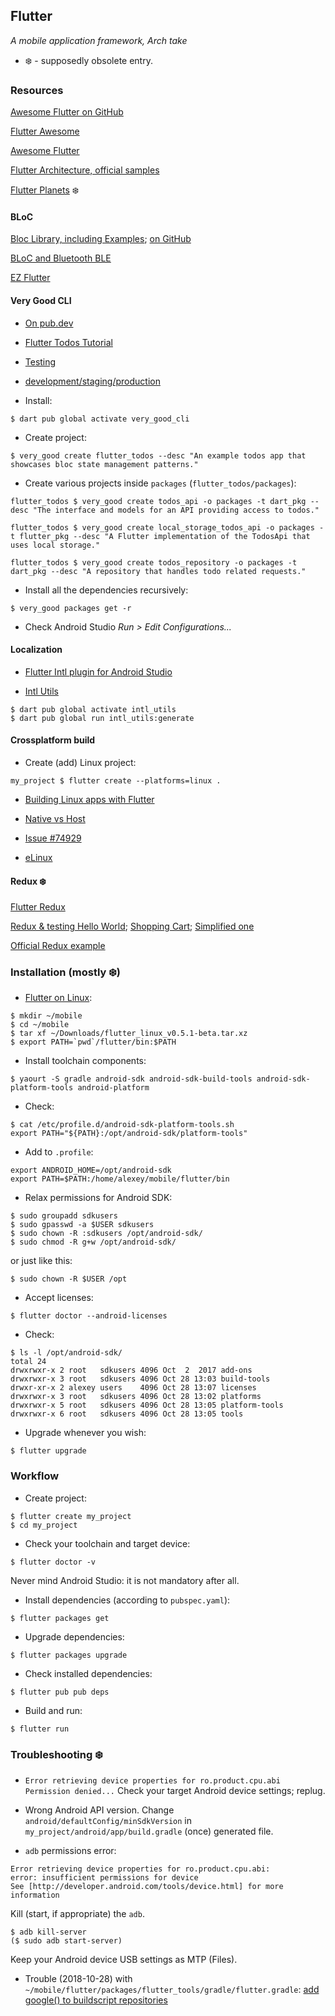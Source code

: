 ## Flutter
*A mobile application framework, Arch take*

- :snowflake: - supposedly obsolete entry.

### Resources

[Awesome Flutter on GitHub](https://github.com/Solido/awesome-flutter)

[Flutter Awesome](https://flutterawesome.com/)

[Awesome Flutter](https://awesomeflutter.com/)

[Flutter Architecture, official samples](https://github.com/brianegan/flutter_architecture_samples)

[Flutter Planets](https://github.com/sergiandreplace/flutter_planets_tutorial) :snowflake:

#### BLoC

[Bloc Library, including Examples](https://bloclibrary.dev); [on GitHub](https://github.com/felangel/bloc)

[BLoC and Bluetooth BLE](https://lupyuen.github.io/pinetime-rust-mynewt/articles/bloc)

[EZ Flutter](https://github.com/Ephenodrom/EZ-Flutter)

#### Very Good CLI

- [On pub.dev](https://pub.dev/packages/very_good_cli)

- [Flutter Todos Tutorial](https://bloclibrary.dev/#/fluttertodostutorial)

- [Testing](https://verygood.ventures/blog/flutter-tests-very-good-cli)

- [development/staging/production](https://verygood.ventures/blog/flutter-starter-app-very-good-core-cli)

- Install:
```
$ dart pub global activate very_good_cli
```
- Create project:
```
$ very_good create flutter_todos --desc "An example todos app that showcases bloc state management patterns."
```

- Create various projects inside `packages` (`flutter_todos/packages`):
```
flutter_todos $ very_good create todos_api -o packages -t dart_pkg --desc "The interface and models for an API providing access to todos."

flutter_todos $ very_good create local_storage_todos_api -o packages -t flutter_pkg --desc "A Flutter implementation of the TodosApi that uses local storage."

flutter_todos $ very_good create todos_repository -o packages -t dart_pkg --desc "A repository that handles todo related requests."
```
- Install all the dependencies recursively:
```
$ very_good packages get -r
```
- Check Android Studio *Run > Edit Configurations...*

#### Localization

- [Flutter Intl plugin for Android Studio](https://stackoverflow.com/questions/73375594/flutter-intl-plugin-how-to-set-location-of-l10n-directory-that-is-generated)

- [Intl Utils](https://pub.dev/packages/intl_utils)
```
$ dart pub global activate intl_utils
$ dart pub global run intl_utils:generate
```

#### Crossplatform build

- Create (add) Linux project:
```
my_project $ flutter create --platforms=linux .
```
- [Building Linux apps with Flutter](https://docs.flutter.dev/development/platform-integration/linux/building)

- [Native vs Host](https://wiki.loliot.net/docs/lang/flutter/engine/flutter-app-for-linux-arm64/)

- [Issue #74929](https://github.com/flutter/flutter/issues/74929)

- [eLinux](https://github.com/sony/flutter-elinux)

#### Redux :snowflake:

[Flutter Redux](https://github.com/brianegan/flutter_redux)

[Redux & testing Hello World](https://github.com/xrigau/todo_demo_flutter_redux); [Shopping Cart](https://github.com/pszklarska/FlutterShoppingCart); [Simplified one](https://github.com/csnguyen-gmail/flutter_redux_architecture)

[Official Redux example](https://github.com/brianegan/flutter_architecture_samples/tree/master/example/redux)

### Installation (mostly :snowflake:)

- [Flutter on Linux](https://flutter.io/setup-linux/):
```
$ mkdir ~/mobile
$ cd ~/mobile
$ tar xf ~/Downloads/flutter_linux_v0.5.1-beta.tar.xz
$ export PATH=`pwd`/flutter/bin:$PATH
```
- Install toolchain components:
```
$ yaourt -S gradle android-sdk android-sdk-build-tools android-sdk-platform-tools android-platform
```
- Check:
```
$ cat /etc/profile.d/android-sdk-platform-tools.sh 
export PATH="${PATH}:/opt/android-sdk/platform-tools"
```
- Add to `.profile`:
```
export ANDROID_HOME=/opt/android-sdk
export PATH=$PATH:/home/alexey/mobile/flutter/bin
```
- Relax permissions for Android SDK:
```
$ sudo groupadd sdkusers
$ sudo gpasswd -a $USER sdkusers
$ sudo chown -R :sdkusers /opt/android-sdk/
$ sudo chmod -R g+w /opt/android-sdk/
```
or just like this:
```
$ sudo chown -R $USER /opt
```
- Accept licenses:
```
$ flutter doctor --android-licenses

```
- Check:
```
$ ls -l /opt/android-sdk/
total 24
drwxrwxr-x 2 root   sdkusers 4096 Oct  2  2017 add-ons
drwxrwxr-x 3 root   sdkusers 4096 Oct 28 13:03 build-tools
drwxr-xr-x 2 alexey users    4096 Oct 28 13:07 licenses
drwxrwxr-x 3 root   sdkusers 4096 Oct 28 13:02 platforms
drwxrwxr-x 5 root   sdkusers 4096 Oct 28 13:05 platform-tools
drwxrwxr-x 6 root   sdkusers 4096 Oct 28 13:05 tools

```
- Upgrade whenever you wish:
```
$ flutter upgrade
```

### Workflow

- Create project:
```
$ flutter create my_project
$ cd my_project
```
- Check your toolchain and target device:
```
$ flutter doctor -v
```
Never mind Android Studio: it is not mandatory after all.

- Install dependencies (according to `pubspec.yaml`):
```
$ flutter packages get
```
- Upgrade dependencies:
```
$ flutter packages upgrade
```
- Check installed dependencies:
```
$ flutter pub pub deps
```
- Build and run:
```
$ flutter run
```

### Troubleshooting :snowflake:

- `Error retrieving device properties for ro.product.cpu.abi Permission denied...`
Check your target Android device settings; replug.

- Wrong Android API version. Change `android/defaultConfig/minSdkVersion` in `my_project/android/app/build.gradle` (once) generated file.

- `adb` permissions error:
```
Error retrieving device properties for ro.product.cpu.abi:
error: insufficient permissions for device
See [http://developer.android.com/tools/device.html] for more information
```
Kill (start, if appropriate) the `adb`.
```
$ adb kill-server
($ sudo adb start-server)
```
Keep your Android device USB settings as MTP (Files).

- Trouble (2018-10-28) with `~/mobile/flutter/packages/flutter_tools/gradle/flutter.gradle`: [add google() to buildscript repositories](https://github.com/flutter/flutter/issues/23095)

